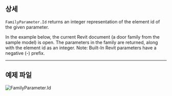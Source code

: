 ## 상세
`FamilyParameter.Id` returns an integer representation of the element id of the given parameter.

In the example below, the current Revit document (a door family from the sample model) is open. The parameters in the family are returned, along with the element id as an integer. Note: Built-In Revit parameters have a negative (-) prefix.
___
## 예제 파일

![FamilyParameter.Id](./Revit.Elements.FamilyParameter.Id_img.jpg)
